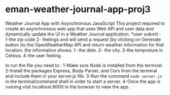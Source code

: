# eman-weather-journal-app-proj3
Weather Journal App with Asynchronous JavaScript
This project required  to create an asynchronous web app that uses Web API and user data 
and dynamically update the UI in a Weather Journal application.
*user submit :
1-the zip code
2- feelings 
and will send a request  (by clicking on Generate button )to the OpenWeatherMap API and return weather information for that location.
the information shows: 
  1- the date.
  2- the city.
  3-the tempreture in Celsius.
  4-the user feeling.
  
to run the file you need to :
1-Make sure Node is installed from the terminal.
2-Install the packages Express, Body-Parser, and Cors from the terminal and  include them in your server.js file.
3-Run the command `node server.js` in the terminal/command shell in order to start a server.
4-Once the app is running visit localhost:8000 in the browser to view the app.
